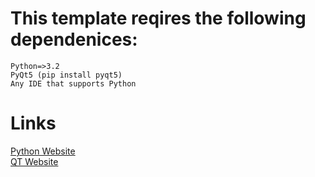 # This template reqires the following dependenices:  
`Python=>3.2`  
`PyQt5 (pip install pyqt5)`  
`Any IDE that supports Python`  

# Links  

[Python Website](python.org)  
[QT Website](qt.io)  
